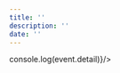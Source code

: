 ```yaml
---
title: ''
description: ''
date: ''
---
```

<script lang="ts">
  import FormShadowTemplate from '$lib/components/forms/form-shadow-template/form-shadow-template.svelte';
  import SignaturePad from '$lib/components/signature-pad/signature-pad.svelte';
</script>
<FormShadowTemplate />
<div class="h-72">
  <SignaturePad on:confirmed={(event) => console.log(event.detail)}/>
</div>